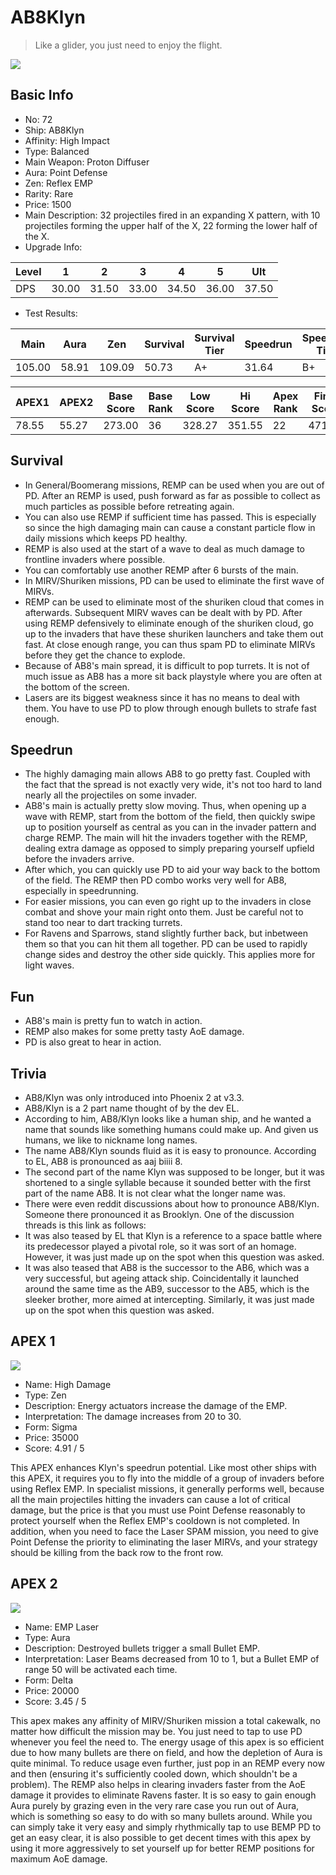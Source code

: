 # AB8Klyn

> Like a glider, you just need to enjoy the flight.

<img src="/ships/ship_72.png" style={{zoom:1}}/>

## Basic Info

- No: 72
- Ship: AB8Klyn
- Affinity: High Impact
- Type: Balanced
- Main Weapon: Proton Diffuser
- Aura: Point Defense
- Zen: Reflex EMP
- Rarity: Rare
- Price: 1500
- Main Description: 32 projectiles fired in an expanding X pattern, with 10 projectiles forming the upper half of the X, 22 forming the lower half of the X.
- Upgrade Info: 

| Level | 1 | 2 | 3 | 4 | 5 | Ult |
|--|--|--|--|--|--|--|
| DPS | 30.00 | 31.50 | 33.00 | 34.50 | 36.00 | 37.50 |

- Test Results: 

| Main | Aura | Zen | Survival | Survival Tier | Speedrun | Speedrun Tier | Fun | Fun Tier |
|--|--|--|--|--|--|--|--|--|
| 105.00 | 58.91 | 109.09 | 50.73 | A+ | 31.64 | B+ | 37.09 | B+ |

| APEX1 | APEX2 | Base Score | Base Rank | Low Score | Hi Score | Apex Rank | Final Score | FinalRank |
|--|--|--|--|--|--|--|--|--|
| 78.55 | 55.27 | 273.00 | 36 | 328.27 | 351.55 | 22 | 471.00 | 20 |

## Survival

- In General/Boomerang missions, REMP can be used when you are out of PD. After an REMP is used, push forward as far as possible to collect as much particles as possible before retreating again.
- You can also use REMP if sufficient time has passed. This is especially so since the high damaging main can cause a constant particle flow in daily missions which keeps PD healthy.
- REMP is also used at the start of a wave to deal as much damage to frontline invaders where possible.
- You can comfortably use another REMP after 6 bursts of the main.
- In MIRV/Shuriken missions, PD can be used to eliminate the first wave of MIRVs.
- REMP can be used to eliminate most of the shuriken cloud that comes in afterwards. Subsequent MIRV waves can be dealt with by PD. After using REMP defensively to eliminate enough of the shuriken cloud, go up to the invaders that have these shuriken launchers and take them out fast. At close enough range, you can thus spam PD to eliminate MIRVs before they get the chance to explode.
- Because of AB8's main spread, it is difficult to pop turrets. It is not of much issue as AB8 has a more sit back playstyle where you are often at the bottom of the screen.
- Lasers are its biggest weakness since it has no means to deal with them. You have to use PD to plow through enough bullets to strafe fast enough.

## Speedrun

- The highly damaging main allows AB8 to go pretty fast. Coupled with the fact that the spread is not exactly very wide, it's not too hard to land nearly all the projectiles on some invader.
- AB8's main is actually pretty slow moving. Thus, when opening up a wave with REMP, start from the bottom of the field, then quickly swipe up to position yourself as central as you can in the invader pattern and charge REMP. The main will hit the invaders together with the REMP, dealing extra damage as opposed to simply preparing yourself upfield before the invaders arrive.
- After which, you can quickly use PD to aid your way back to the bottom of the field. The REMP then PD combo works very well for AB8, especially in speedrunning.
- For easier missions, you can even go right up to the invaders in close combat and shove your main right onto them. Just be careful not to stand too near to dart tracking turrets.
- For Ravens and Sparrows, stand slightly further back, but inbetween them so that you can hit them all together. PD can be used to rapidly change sides and destroy the other side quickly. This applies more for light waves.

## Fun

- AB8's main is pretty fun to watch in action.
- REMP also makes for some pretty tasty AoE damage.
- PD is also great to hear in action.

## Trivia

- AB8/Klyn was only introduced into Phoenix 2 at v3.3.
- AB8/Klyn is a 2 part name thought of by the dev EL.
- According to him, AB8/Klyn looks like a human ship, and he wanted a name that sounds like something humans could make up. And given us humans, we like to nickname long names.
- The name AB8/Klyn sounds fluid as it is easy to pronounce. According to EL, AB8 is pronounced as aaj biiii 8.
- The second part of the name Klyn was supposed to be longer, but it was shortened to a single syllable because it sounded better with the first part of the name AB8. It is not clear what the longer name was.
- There were even reddit discussions about how to pronounce AB8/Klyn. Someone there pronounced it as Brooklyn. One of the discussion threads is this link as follows:
- It was also teased by EL that Klyn is a reference to a space battle where its predecessor played a pivotal role, so it was sort of an homage. However, it was just made up on the spot when this question was asked.
- It was also teased that AB8 is the successor to the AB6, which was a very successful, but ageing attack ship. Coincidentally it launched around the same time as the AB9, successor to the AB5, which is the sleeker brother, more aimed at intercepting. Similarly, it was just made up on the spot when this question was asked.

## APEX 1

<img src="/ships/ship_72_apex_1.png" style={{zoom:1}}/>

- Name: High Damage
- Type: Zen
- Description: Energy actuators increase the damage of the EMP.
- Interpretation: The damage increases from 20 to 30.
- Form: Sigma
- Price: 35000
- Score: 4.91 / 5

This APEX enhances Klyn's speedrun potential. Like most other ships with this APEX, it requires you to fly into the middle of a group of invaders before using Reflex EMP. In specialist missions, it generally performs well, because all the main projectiles hitting the invaders can cause a lot of critical damage, but the price is that you must use Point Defense reasonably to protect yourself when the Reflex EMP's cooldown is not completed. In addition, when you need to face the Laser SPAM mission, you need to give Point Defense the priority to eliminating the laser MIRVs, and your strategy should be killing from the back row to the front row.

## APEX 2

<img src="/ships/ship_72_apex_2.png" style={{zoom:1}}/>

- Name: EMP Laser
- Type: Aura
- Description: Destroyed bullets trigger a small Bullet EMP.
- Interpretation: Laser Beams decreased from 10 to 1, but a Bullet EMP of range 50 will be activated each time.
- Form: Delta
- Price: 20000
- Score: 3.45 / 5

This apex makes any affinity of MIRV/Shuriken mission a total cakewalk, no matter how difficult the mission may be. You just need to tap to use PD whenever you feel the need to. The energy usage of this apex is so efficient due to how many bullets are there on field, and how the depletion of Aura is quite minimal. To reduce usage even further, just pop in an REMP every now and then (ensuring it's sufficiently cooled down, which shouldn't be a problem). The REMP also helps in clearing invaders faster from the AoE damage it provides to eliminate Ravens faster. It is so easy to gain enough Aura purely by grazing even in the very rare case you run out of Aura, which is something so easy to do with so many bullets around. While you can simply take it very easy and simply rhythmically tap to use BEMP PD to get an easy clear, it is also possible to get decent times with this apex by using it more aggressively to set yourself up for better REMP positions for maximum AoE damage.
